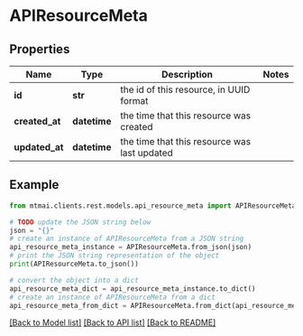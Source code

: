 # APIResourceMeta


## Properties

Name | Type | Description | Notes
------------ | ------------- | ------------- | -------------
**id** | **str** | the id of this resource, in UUID format | 
**created_at** | **datetime** | the time that this resource was created | 
**updated_at** | **datetime** | the time that this resource was last updated | 

## Example

```python
from mtmai.clients.rest.models.api_resource_meta import APIResourceMeta

# TODO update the JSON string below
json = "{}"
# create an instance of APIResourceMeta from a JSON string
api_resource_meta_instance = APIResourceMeta.from_json(json)
# print the JSON string representation of the object
print(APIResourceMeta.to_json())

# convert the object into a dict
api_resource_meta_dict = api_resource_meta_instance.to_dict()
# create an instance of APIResourceMeta from a dict
api_resource_meta_from_dict = APIResourceMeta.from_dict(api_resource_meta_dict)
```
[[Back to Model list]](../README.md#documentation-for-models) [[Back to API list]](../README.md#documentation-for-api-endpoints) [[Back to README]](../README.md)


